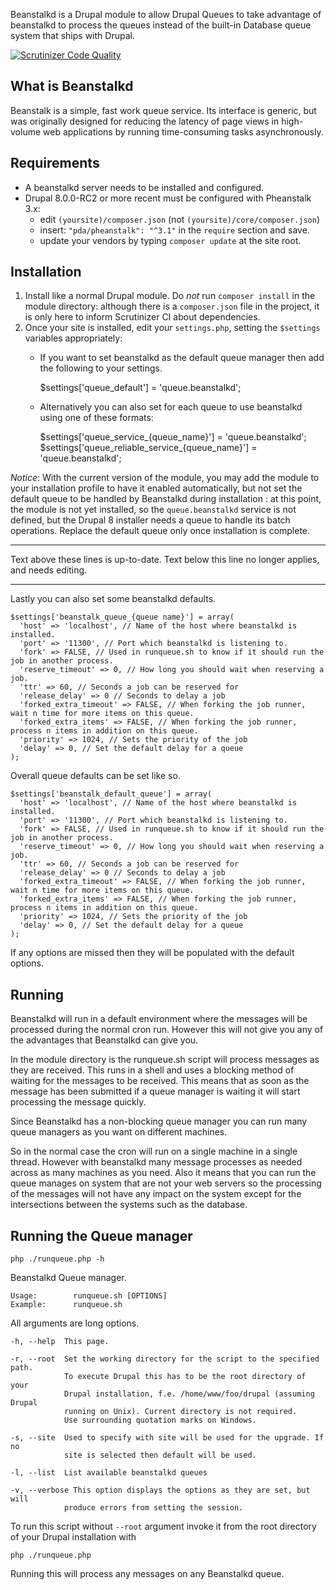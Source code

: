 
Beanstalkd is a Drupal module to allow Drupal Queues to take advantage of 
beanstalkd to process the queues instead of the built-in Database queue system 
that ships with Drupal.

[![Scrutinizer Code Quality](https://scrutinizer-ci.com/g/FGM/beanstalkd/badges/quality-score.png?b=8x-worker)](https://scrutinizer-ci.com/g/FGM/beanstalkd/?branch=8x-worker)

What is Beanstalkd
------------------

Beanstalk is a simple, fast work queue service. Its interface is generic, but 
was originally designed for reducing the latency of page views in high-volume 
web applications by running time-consuming tasks asynchronously.


Requirements
------------

  * A beanstalkd server needs to be installed and configured.
  * Drupal 8.0.0-RC2 or more recent must be configured with Pheanstalk 3.x:  
    - edit `(yoursite)/composer.json` (not `(yoursite)/core/composer.json`)
    - insert: `"pda/pheanstalk": "^3.1"` in the `require` section and save.
    - update your vendors by typing `composer update` at the site root.


Installation
------------

  1. Install like a normal Drupal module. Do _not_ run `composer install` in the module directory: although there is a `composer.json` file in the project, it is only here to inform Scrutinizer CI about dependencies.
  2. Once your site is installed, edit your `settings.php`, setting the `$settings` variables appropriately:
      * If you want to set beanstalkd as the default queue manager then add the following to your settings.

          $settings['queue_default'] = 'queue.beanstalkd';

      * Alternatively you can also set for each queue to use beanstalkd using one of these formats:

          $settings['queue_service_{queue_name}'] = 'queue.beanstalkd';
          $settings['queue_reliable_service_{queue_name}'] = 'queue.beanstalkd';


_Notice_: With the current version of the module, you may add the module to your 
installation profile to have it enabled automatically, but not set the default
queue to be handled by Beanstalkd during installation : at this point, the 
module is not yet installed, so the `queue.beanstalkd` service is not defined,
but the Drupal 8 installer needs a queue to handle its batch operations. Replace
the default queue only once installation is complete.

____

Text above these lines is up-to-date. Text below this line no longer applies, and needs editing.
____

Lastly you can also set some beanstalkd defaults.

    $settings['beanstalk_queue_{queue name}'] = array(
      'host' => 'localhost', // Name of the host where beanstalkd is installed.
      'port' => '11300', // Port which beanstalkd is listening to.
      'fork' => FALSE, // Used in runqueue.sh to know if it should run the job in another process.
      'reserve_timeout' => 0, // How long you should wait when reserving a job.
      'ttr' => 60, // Seconds a job can be reserved for
      'release_delay' => 0 // Seconds to delay a job
      'forked_extra_timeout' => FALSE, // When forking the job runner, wait n time for more items on this queue.
      'forked_extra_items' => FALSE, // When forking the job runner, process n items in addition on this queue.
      'priority' => 1024, // Sets the priority of the job
      'delay' => 0, // Set the default delay for a queue
    );

Overall queue defaults can be set like so.

    $settings['beanstalk_default_queue'] = array(
      'host' => 'localhost', // Name of the host where beanstalkd is installed.
      'port' => '11300', // Port which beanstalkd is listening to.
      'fork' => FALSE, // Used in runqueue.sh to know if it should run the job in another process.
      'reserve_timeout' => 0, // How long you should wait when reserving a job.
      'ttr' => 60, // Seconds a job can be reserved for
      'release_delay' => 0 // Seconds to delay a job
      'forked_extra_timeout' => FALSE, // When forking the job runner, wait n time for more items on this queue.
      'forked_extra_items' => FALSE, // When forking the job runner, process n items in addition on this queue.
      'priority' => 1024, // Sets the priority of the job
      'delay' => 0, // Set the default delay for a queue
    );

If any options are missed then they will be populated with the default options.


Running
-------

Beanstalkd will run in a default environment where the messages will be processed 
during the normal cron run. However this will not give you any of the advantages 
that Beanstalkd can give you.

In the module directory is the runqueue.sh script will process messages as they 
are received. This runs in a shell and uses a blocking method of waiting for the 
messages to be received. This means that as soon as the message has been submitted 
if a queue manager is waiting it will start processing the message quickly.

Since Beanstalkd has a non-blocking queue manager you can run many queue 
managers as you want on different machines.

So in the normal case the cron will run on a single machine in a single thread. 
However with beanstalkd many message processes as needed across as many machines 
as you need. Also it means that you can run the queue manages on system that are 
not your web servers so the processing of the messages will not have any impact 
on the system except for the intersections between the systems such as the database.


Running the Queue manager
-------------------------

    php ./runqueue.php -h

Beanstalkd Queue manager.

    Usage:        runqueue.sh [OPTIONS]
    Example:      runqueue.sh

All arguments are long options.

    -h, --help  This page.
  
    -r, --root  Set the working directory for the script to the specified path.
                To execute Drupal this has to be the root directory of your
                Drupal installation, f.e. /home/www/foo/drupal (assuming Drupal
                running on Unix). Current directory is not required.
                Use surrounding quotation marks on Windows.
  
    -s, --site  Used to specify with site will be used for the upgrade. If no
                site is selected then default will be used.
  
    -l, --list  List available beanstalkd queues
  
    -v, --verbose This option displays the options as they are set, but will
                produce errors from setting the session.

To run this script without `--root` argument invoke it from the root directory
of your Drupal installation with

    php ./runqueue.php

Running this will process any messages on any Beanstalkd queue.
